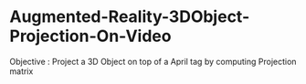 # Augmented-Reality-3DObject-Projection-On-Video
Objective : Project a 3D Object on top of a April tag by computing Projection matrix
